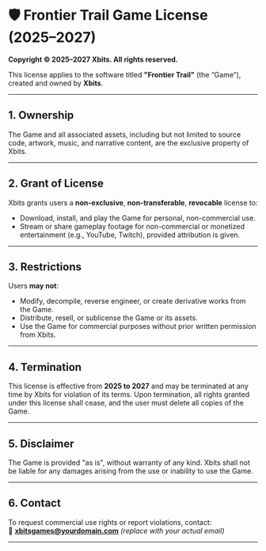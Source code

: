 # 🛡️ Frontier Trail Game License (2025–2027)

**Copyright © 2025–2027 Xbits. All rights reserved.**

This license applies to the software titled **"Frontier Trail"** (the “Game”), created and owned by **Xbits**.

---

## 1. Ownership

The Game and all associated assets, including but not limited to source code, artwork, music, and narrative content, are the exclusive property of Xbits.

---

## 2. Grant of License

Xbits grants users a **non-exclusive**, **non-transferable**, **revocable** license to:

- Download, install, and play the Game for personal, non-commercial use.
- Stream or share gameplay footage for non-commercial or monetized entertainment (e.g., YouTube, Twitch), provided attribution is given.

---

## 3. Restrictions

Users **may not**:

- Modify, decompile, reverse engineer, or create derivative works from the Game.
- Distribute, resell, or sublicense the Game or its assets.
- Use the Game for commercial purposes without prior written permission from Xbits.

---

## 4. Termination

This license is effective from **2025 to 2027** and may be terminated at any time by Xbits for violation of its terms. Upon termination, all rights granted under this license shall cease, and the user must delete all copies of the Game.

---

## 5. Disclaimer

The Game is provided "as is", without warranty of any kind. Xbits shall not be liable for any damages arising from the use or inability to use the Game.

---

## 6. Contact

To request commercial use rights or report violations, contact:  
📧 **xbitsgames@yourdomain.com** *(replace with your actual email)*

---
